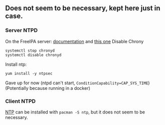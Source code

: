 ## Does not seem to be necessary, kept here just in case.

### Server NTPD

On the FreeIPA server: [documentation](https://docs.fedoraproject.org/en-US/fedora/rawhide/system-administrators-guide/servers/Configuring_NTP_Using_ntpd/) and [this one](https://docs.fedoraproject.org/en-US/Fedora/17/html/System_Administrators_Guide/sect-Configuring_the_Date_and_Time-Command_Line_Configuration-Network_Time_Protocol.html)
Disable Chrony

```
systemctl stop chronyd
systemctl disable chronyd
```

Install ntp:

```
yum install -y ntpsec
```

Gave up for now (ntpd can't start, `ConditionCapability=CAP_SYS_TIME`)\
(Potentially because running in a docker)

### Client NTPD

[NTP](https://wiki.archlinux.org/title/Network_Time_Protocol_daemon) can be installed with `pacman -S ntp`, but it does not seem to be necessary.
